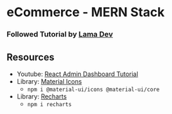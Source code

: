 # eCommerce - MERN Stack
### Followed Tutorial by [Lama Dev](https://www.youtube.com/c/LamaDev)

## Resources
*  Youtube: [React Admin Dashboard Tutorial](https://www.youtube.com/watch?v=aTPkos3LKi8&ab_channel=LamaDev)
* Library: [Material Icons](https://mui.com/material-ui/material-icons/)
  * `npm i @material-ui/icons @material-ui/core`
* Library: [Recharts](https://recharts.org/en-US/)
  * `npm i recharts`
